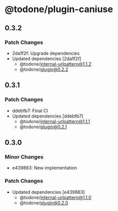 # @todone/plugin-caniuse

## 0.3.2

### Patch Changes

- 2da1f2f: Upgrade dependencies
- Updated dependencies [2da1f2f]
  - @todone/internal-urlpattern@1.1.2
  - @todone/plugin@0.2.2

## 0.3.1

### Patch Changes

- ddebfb7: Final CI
- Updated dependencies [ddebfb7]
  - @todone/internal-urlpattern@1.1.1
  - @todone/plugin@0.2.1

## 0.3.0

### Minor Changes

- e439883: New implementation

### Patch Changes

- Updated dependencies [e439883]
  - @todone/internal-urlpattern@1.1.0
  - @todone/plugin@0.2.0
